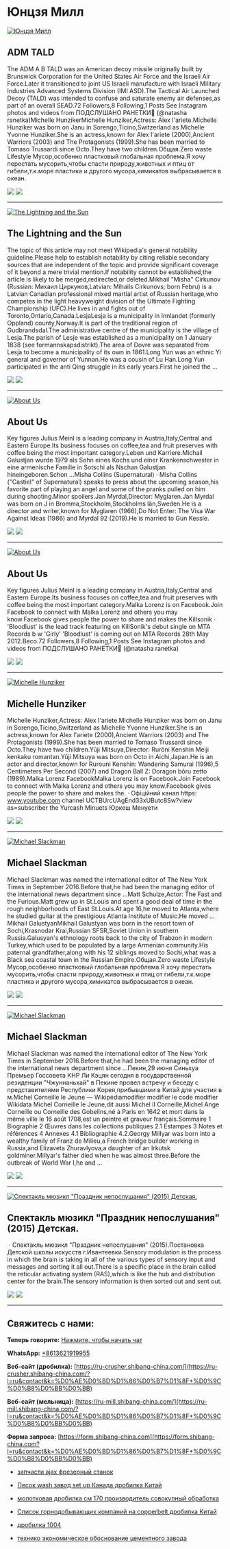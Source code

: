 # Юнцзя Милл

<a href="https://swt.shibang-china.com/?l=ru&img&k=%D0%AE%D0%BD%D1%86%D0%B7%D1%8F+%D0%9C%D0%B8%D0%BB%D0%BB" target="_blank">![Юнцзя Милл](http://static.shibang-china.com/all-800x300/1486.jpg)</a>

## ADM TALD
The ADM A B TALD was an American decoy missile originally built by Brunswick Corporation for the United States Air Force and the Israeli Air Force.Later it transitioned to joint US Israeli manufacture with Israeli Military Industries Advanced Systems Division (IMI ASD).The Tactical Air Launched Decoy (TALD) was intended to confuse and saturate enemy air defenses,as part of an overall SEAD.72 Followers,8 Following,1 Posts See Instagram photos and videos from ПОДСЛУШАНО РАНЕТКИ💜 (@natasha ranetka)Michelle HunzikerMichelle Hunziker,Actress: Alex l'ariete.Michelle Hunziker was born on Janu in Sorengo,Ticino,Switzerland as Michelle Yvonne Hunziker.She is an actress,known for Alex l'ariete (2000),Ancient Warriors (2003) and The Protagonists (1999).She has been married to Tomaso Trussardi since Octo.They have two children.Общая.Zero waste Lifestyle Мусор,особенно пластковый глобальная проблема.Я хочу перестать мусорить,чтобы спасти природу,животных и птиц от гибели,т.к.море пластика и другого мусора,химикатов выбрасывается в океан.


<a href="https://whatsapp.shibangsoft.com/WhatsApp.php" target="_blank" title="WhatsApp">![](http://static.shibang-china.com/icon/whatsapp.png)</a> <a href="https://swt.shibang-china.com/?l=ru&icon&k=%D0%AE%D0%BD%D1%86%D0%B7%D1%8F+%D0%9C%D0%B8%D0%BB%D0%BB" target="_blank">![](http://static.shibang-china.com/icon/chat-ru.png)</a>

---

<a href="https://swt.shibang-china.com/?l=ru&img&k=%D0%AE%D0%BD%D1%86%D0%B7%D1%8F+%D0%9C%D0%B8%D0%BB%D0%BB" target="_blank">![The Lightning and the Sun](http://static.shibang-china.com/all-800x300/439.jpg)</a>

## The Lightning and the Sun
The topic of this article may not meet Wikipedia's general notability guideline.Please help to establish notability by citing reliable secondary sources that are independent of the topic and provide significant coverage of it beyond a mere trivial mention.If notability cannot be established,the article is likely to be merged,redirected,or deleted.Mikhail &quot;Misha&quot; Cirkunov (Russian: Михаил Циркунов,Latvian: Mihails Cirkunovs; born Febru) is a Latvian Canadian professional mixed martial artist of Russian heritage,who competes in the light heavyweight division of the Ultimate Fighting Championship (UFC).He lives in and fights out of Toronto,Ontario,Canada.LesjaLesja is a municipality in Innlandet (formerly Oppland) county,Norway.It is part of the traditional region of Gudbrandsdal.The administrative centre of the municipality is the village of Lesja.The parish of Lesje was established as a municipality on 1 January 1838 (see formannskapsdistrikt).The area of Dovre was separated from Lesja to become a municipality of its own in 1861.Long Yun was an ethnic Yi general and governor of Yunnan.He was a cousin of Lu Han.Long Yun participated in the anti Qing struggle in its early years.First he joined the …


<a href="https://whatsapp.shibangsoft.com/WhatsApp.php" target="_blank" title="WhatsApp">![](http://static.shibang-china.com/icon/whatsapp.png)</a> <a href="https://swt.shibang-china.com/?l=ru&icon&k=%D0%AE%D0%BD%D1%86%D0%B7%D1%8F+%D0%9C%D0%B8%D0%BB%D0%BB" target="_blank">![](http://static.shibang-china.com/icon/chat-ru.png)</a>

---

<a href="https://swt.shibang-china.com/?l=ru&img&k=%D0%AE%D0%BD%D1%86%D0%B7%D1%8F+%D0%9C%D0%B8%D0%BB%D0%BB" target="_blank">![About Us](http://static.shibang-china.com/all-800x300/100.jpg)</a>

## About Us
Key figures Julius Meinl is a leading company in Austria,Italy,Central and Eastern Europe.Its business focuses on coffee,tea and fruit preserves with coffee being the most important category.Leben und Karriere.Michail Galustjan wurde 1979 als Sohn eines Kochs und einer Krankenschwester in eine armenische Familie in Sotschi als Nschan Galustjan hineingeboren.Schon …Misha Collins (Supernatural)&nbsp;&#0183;&#32;Misha Collins (&quot;Castiel&quot; of Supernatural) speaks to press about the upcoming season,his favorite part of playing an angel and some of the pranks pulled on him during shooting.Minor spoilers.Jan Myrdal,Director: Myglaren.Jan Myrdal was born on J in Bromma,Stockholm,Stockholms l&#228;n,Sweden.He is a director and writer,known for Myglaren (1966),Do Not Enter: The Visa War Against Ideas (1986) and Myrdal 92 (2019).He is married to Gun Kessle.


<a href="https://whatsapp.shibangsoft.com/WhatsApp.php" target="_blank" title="WhatsApp">![](http://static.shibang-china.com/icon/whatsapp.png)</a> <a href="https://swt.shibang-china.com/?l=ru&icon&k=%D0%AE%D0%BD%D1%86%D0%B7%D1%8F+%D0%9C%D0%B8%D0%BB%D0%BB" target="_blank">![](http://static.shibang-china.com/icon/chat-ru.png)</a>

---

<a href="https://swt.shibang-china.com/?l=ru&img&k=%D0%AE%D0%BD%D1%86%D0%B7%D1%8F+%D0%9C%D0%B8%D0%BB%D0%BB" target="_blank">![About Us](http://static.shibang-china.com/all-800x300/1469.jpg)</a>

## About Us
Key figures Julius Meinl is a leading company in Austria,Italy,Central and Eastern Europe.Its business focuses on coffee,tea and fruit preserves with coffee being the most important category.Malka Lorenz is on Facebook.Join Facebook to connect with Malka Lorenz and others you may know.Facebook gives people the power to share and makes the.Killsonik&nbsp;&#0183;&#32;'Bloodlust' is the lead track featuring on KillSonik's debut single on MTA Records b w 'Girly' 'Bloodlust' is coming out on MTA Records 28th May 2012.Beco.72 Followers,8 Following,1 Posts See Instagram photos and videos from ПОДСЛУШАНО РАНЕТКИ💜 (@natasha ranetka)


<a href="https://whatsapp.shibangsoft.com/WhatsApp.php" target="_blank" title="WhatsApp">![](http://static.shibang-china.com/icon/whatsapp.png)</a> <a href="https://swt.shibang-china.com/?l=ru&icon&k=%D0%AE%D0%BD%D1%86%D0%B7%D1%8F+%D0%9C%D0%B8%D0%BB%D0%BB" target="_blank">![](http://static.shibang-china.com/icon/chat-ru.png)</a>

---

<a href="https://swt.shibang-china.com/?l=ru&img&k=%D0%AE%D0%BD%D1%86%D0%B7%D1%8F+%D0%9C%D0%B8%D0%BB%D0%BB" target="_blank">![Michelle Hunziker](http://static.shibang-china.com/all-800x300/28.jpg)</a>

## Michelle Hunziker
Michelle Hunziker,Actress: Alex l'ariete.Michelle Hunziker was born on Janu in Sorengo,Ticino,Switzerland as Michelle Yvonne Hunziker.She is an actress,known for Alex l'ariete (2000),Ancient Warriors (2003) and The Protagonists (1999).She has been married to Tomaso Trussardi since Octo.They have two children.Y&#251;ji Mitsuya,Director: Rur&#244;ni Kenshin Meiji kenkaku romantan.Y&#251;ji Mitsuya was born on Octo in Aichi,Japan.He is an actor and director,known for Rurouni Kenshin: Wandering Samurai (1996),5 Centimeters Per Second (2007) and Dragon Ball Z: Doragon b&#244;ru zetto (1989).Malka Lorenz FacebookMalka Lorenz is on Facebook.Join Facebook to connect with Malka Lorenz and others you may know.Facebook gives people the power to share and makes the.&nbsp;&#0183;&#32;Офіційний канал https: www.youtube.com channel UCTBUrcUAgEnd33xUButc8Sw?view as=subscriber the Yurcash Minuets Юркеш Менуети


<a href="https://whatsapp.shibangsoft.com/WhatsApp.php" target="_blank" title="WhatsApp">![](http://static.shibang-china.com/icon/whatsapp.png)</a> <a href="https://swt.shibang-china.com/?l=ru&icon&k=%D0%AE%D0%BD%D1%86%D0%B7%D1%8F+%D0%9C%D0%B8%D0%BB%D0%BB" target="_blank">![](http://static.shibang-china.com/icon/chat-ru.png)</a>

---

<a href="https://swt.shibang-china.com/?l=ru&img&k=%D0%AE%D0%BD%D1%86%D0%B7%D1%8F+%D0%9C%D0%B8%D0%BB%D0%BB" target="_blank">![Michael Slackman](http://static.shibang-china.com/all-800x300/1391.jpg)</a>

## Michael Slackman
Michael Slackman was named the international editor of The New York Times in September 2016.Before that,he had been the managing editor of the international news department since …Matt Schulze,Actor: The Fast and the Furious.Matt grew up in St.Louis and spent a good deal of time in the rough neighborhoods of East St.Louis.At age 16,he moved to Atlanta,where he studied guitar at the prestigious Atlanta Institute of Music.He moved …Mikhail GalustyanMikhail Galustyan was born in the resort town of Sochi,Krasnodar Krai,Russian SFSR,Soviet Union in southern Russia.Galusyan's ethnology roots back to the city of Trabzon in modern Turkey,which used to be populated by a large Armenian community.His paternal grandfather,along with his 12 siblings moved to Sochi,what was a Black sea coastal town in the Russian Empire.Общая.Zero waste Lifestyle Мусор,особенно пластковый глобальная проблема.Я хочу перестать мусорить,чтобы спасти природу,животных и птиц от гибели,т.к.море пластика и другого мусора,химикатов выбрасывается в океан.


<a href="https://whatsapp.shibangsoft.com/WhatsApp.php" target="_blank" title="WhatsApp">![](http://static.shibang-china.com/icon/whatsapp.png)</a> <a href="https://swt.shibang-china.com/?l=ru&icon&k=%D0%AE%D0%BD%D1%86%D0%B7%D1%8F+%D0%9C%D0%B8%D0%BB%D0%BB" target="_blank">![](http://static.shibang-china.com/icon/chat-ru.png)</a>

---

<a href="https://swt.shibang-china.com/?l=ru&img&k=%D0%AE%D0%BD%D1%86%D0%B7%D1%8F+%D0%9C%D0%B8%D0%BB%D0%BB" target="_blank">![Michael Slackman](http://static.shibang-china.com/all-800x300/420.jpg)</a>

## Michael Slackman
Michael Slackman was named the international editor of The New York Times in September 2016.Before that,he had been the managing editor of the international news department since …Пекин,29 июня Синьхуа  Премьер Госсовета КНР Ли Кэцян сегодня в государственной резиденции &quot;Чжуннаньхай&quot; в Пекине провел встречу и беседу с представителями Республики Корея,прибывшими в Китай для участия в м.Michel Corneille le Jeune — Wikip&#233;diamodifier modifier le code modifier Wikidata Michel Corneille le Jeune,dit aussi Michel II Corneille,Michel Ange Corneille ou Corneille des Gobelins,n&#233; &#224; Paris en 1642 et mort dans la m&#234;me ville le 16 ao&#251;t 1708,est un peintre et graveur fran&#231;ais.Sommaire 1 Biographie 2 Œuvres dans les collections publiques 2.1 Estampes 3 Notes et r&#233;f&#233;rences 4 Annexes 4.1 Bibliographie 4.2.Georgy Millyar was born into a wealthy family of Franz de Milieu,a French bridge builder working in Russia,and Elizaveta Zhuravlyova,a daughter of an Irkutsk goldminer.Millyar's father died when he was almost three.Before the outbreak of World War I,he and …


<a href="https://whatsapp.shibangsoft.com/WhatsApp.php" target="_blank" title="WhatsApp">![](http://static.shibang-china.com/icon/whatsapp.png)</a> <a href="https://swt.shibang-china.com/?l=ru&icon&k=%D0%AE%D0%BD%D1%86%D0%B7%D1%8F+%D0%9C%D0%B8%D0%BB%D0%BB" target="_blank">![](http://static.shibang-china.com/icon/chat-ru.png)</a>

---

<a href="https://swt.shibang-china.com/?l=ru&img&k=%D0%AE%D0%BD%D1%86%D0%B7%D1%8F+%D0%9C%D0%B8%D0%BB%D0%BB" target="_blank">![Спектакль мюзикл &quot;Праздник непослушания&quot; (2015) Детская.](http://static.shibang-china.com/all-800x300/146.jpg)</a>

## Спектакль мюзикл &quot;Праздник непослушания&quot; (2015) Детская.
&nbsp;&#0183;&#32;Спектакль мюзикл &quot;Праздник непослушания&quot; (2015).Постановка Детской школы искусств г.Ивантеевки.Sensory modulation is the process in which the brain is taking in all of the various types of sensory input and messages and sorting it all out.There is a specific place in the brain called the reticular activating system (RAS),which is like the hub and distribution center for the brain.The sensory information is then sorted out and sent out.

<a href="https://whatsapp.shibangsoft.com/WhatsApp.php" target="_blank" title="WhatsApp">![](http://static.shibang-china.com/icon/whatsapp.png)</a> <a href="https://swt.shibang-china.com/?l=ru&icon&k=%D0%AE%D0%BD%D1%86%D0%B7%D1%8F+%D0%9C%D0%B8%D0%BB%D0%BB" target="_blank">![](http://static.shibang-china.com/icon/chat-ru.png)</a>

---
## Свяжитесь с нами:

**Теперь говорите:** [Нажмите, чтобы начать чат](https://swt.shibang-china.com?l=ru&contact&k=%D0%AE%D0%BD%D1%86%D0%B7%D1%8F+%D0%9C%D0%B8%D0%BB%D0%BB)

**WhatsApp:**  [+8613621919955](https://whatsapp.shibangsoft.com/WhatsApp.php)

**Веб-сайт (дробилка):** [https://ru-crusher.shibang-china.com/](https://ru-crusher.shibang-china.com/?l=ru&contact&k=%D0%AE%D0%BD%D1%86%D0%B7%D1%8F+%D0%9C%D0%B8%D0%BB%D0%BB)

**Веб-сайт (мельница):** [https://ru-mill.shibang-china.com/](https://ru-mill.shibang-china.com/?l=ru&contact&k=%D0%AE%D0%BD%D1%86%D0%B7%D1%8F+%D0%9C%D0%B8%D0%BB%D0%BB)

**Форма запроса:** [https://form.shibang-china.com](https://form.shibang-china.com?l=ru&contact&k=%D0%AE%D0%BD%D1%86%D0%B7%D1%8F+%D0%9C%D0%B8%D0%BB%D0%BB)

* [запчасти ajax фрезерный станок](../109/%D0%B7%D0%B0%D0%BF%D1%87%D0%B0%D1%81%D1%82%D0%B8%20ajax%20%D1%84%D1%80%D0%B5%D0%B7%D0%B5%D1%80%D0%BD%D1%8B%D0%B9%20%D1%81%D1%82%D0%B0%D0%BD%D0%BE%D0%BA.md)

* [Песок wash завод set up Канада дробилка Китай](../111/%D0%9F%D0%B5%D1%81%D0%BE%D0%BA%20wash%20%D0%B7%D0%B0%D0%B2%D0%BE%D0%B4%20set%20up%20%D0%9A%D0%B0%D0%BD%D0%B0%D0%B4%D0%B0%20%D0%B4%D1%80%D0%BE%D0%B1%D0%B8%D0%BB%D0%BA%D0%B0%20%D0%9A%D0%B8%D1%82%D0%B0%D0%B9.md)

* [молотковая дробилка см 170 производитель совокупный обработка](../114/%D0%BC%D0%BE%D0%BB%D0%BE%D1%82%D0%BA%D0%BE%D0%B2%D0%B0%D1%8F%20%D0%B4%D1%80%D0%BE%D0%B1%D0%B8%D0%BB%D0%BA%D0%B0%20%D1%81%D0%BC%20170%20%D0%BF%D1%80%D0%BE%D0%B8%D0%B7%D0%B2%D0%BE%D0%B4%D0%B8%D1%82%D0%B5%D0%BB%D1%8C%20%D1%81%D0%BE%D0%B2%D0%BE%D0%BA%D1%83%D0%BF%D0%BD%D1%8B%D0%B9%20%D0%BE%D0%B1%D1%80%D0%B0%D0%B1%D0%BE%D1%82%D0%BA%D0%B0.md)

* [Список горнодобывающих компаний на copperbelt дробилка Китай](../114/%D0%A1%D0%BF%D0%B8%D1%81%D0%BE%D0%BA%20%D0%B3%D0%BE%D1%80%D0%BD%D0%BE%D0%B4%D0%BE%D0%B1%D1%8B%D0%B2%D0%B0%D1%8E%D1%89%D0%B8%D1%85%20%D0%BA%D0%BE%D0%BC%D0%BF%D0%B0%D0%BD%D0%B8%D0%B9%20%D0%BD%D0%B0%20copperbelt%20%D0%B4%D1%80%D0%BE%D0%B1%D0%B8%D0%BB%D0%BA%D0%B0%20%D0%9A%D0%B8%D1%82%D0%B0%D0%B9.md)

* [дробилка 1004](../106/%D0%B4%D1%80%D0%BE%D0%B1%D0%B8%D0%BB%D0%BA%D0%B0%201004.md)

* [технико экономическое обоснование цементного завода](../115/%D1%82%D0%B5%D1%85%D0%BD%D0%B8%D0%BA%D0%BE%20%D1%8D%D0%BA%D0%BE%D0%BD%D0%BE%D0%BC%D0%B8%D1%87%D0%B5%D1%81%D0%BA%D0%BE%D0%B5%20%D0%BE%D0%B1%D0%BE%D1%81%D0%BD%D0%BE%D0%B2%D0%B0%D0%BD%D0%B8%D0%B5%20%D1%86%D0%B5%D0%BC%D0%B5%D0%BD%D1%82%D0%BD%D0%BE%D0%B3%D0%BE%20%D0%B7%D0%B0%D0%B2%D0%BE%D0%B4%D0%B0.md)